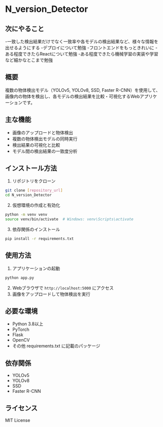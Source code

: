 # N_version_Detector

## 次にやること
-一致した検出結果だけでなく一致率や各モデルの検出結果など、様々な情報を出せるようにする
-デプロイについて勉強
-フロントエンドをもっときれいに
-ある程度できたらReactについて勉強
-ある程度できたら機械学習の実装や学習など細かなとこまで勉強

## 概要
複数の物体検出モデル（YOLOv5, YOLOv8, SSD, Faster R-CNN）を使用して、画像内の物体を検出し、各モデルの検出結果を比較・可視化するWebアプリケーションです。

## 主な機能
- 画像のアップロードと物体検出
- 複数の物体検出モデルの同時実行
- 検出結果の可視化と比較
- モデル間の検出結果の一致度分析

## インストール方法
1. リポジトリをクローン
```bash
git clone [repository_url]
cd N_version_Detector
```

2. 仮想環境の作成と有効化
```bash
python -m venv venv
source venv/bin/activate  # Windows: venv\Scripts\activate
```

3. 依存関係のインストール
```bash
pip install -r requirements.txt
```

## 使用方法
1. アプリケーションの起動
```bash
python app.py
```

2. Webブラウザで `http://localhost:5000` にアクセス
3. 画像をアップロードして物体検出を実行

## 必要な環境
- Python 3.8以上
- PyTorch
- Flask
- OpenCV
- その他 requirements.txt に記載のパッケージ

## 依存関係
- YOLOv5
- YOLOv8
- SSD
- Faster R-CNN

## ライセンス
MIT License